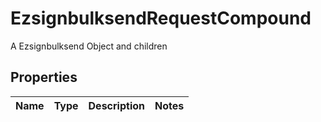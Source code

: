 

# EzsignbulksendRequestCompound

A Ezsignbulksend Object and children

## Properties

| Name | Type | Description | Notes |
|------------ | ------------- | ------------- | -------------|



